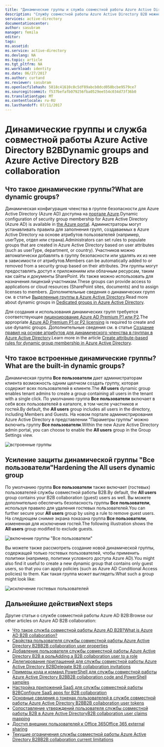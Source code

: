 ```yaml
---
title: "Динамические группы и служба совместной работы Azure Active Directory B2B | Документация Майкрософт"
description: "Службу совместной работы Azure Active Directory B2B можно использовать с динамическими группами Azure AD."
services: active-directory
documentationcenter: 
author: sasubram
manager: femila
editor: 
tags: 
ms.assetid: 
ms.service: active-directory
ms.devlang: NA
ms.topic: article
ms.tgt_pltfrm: NA
ms.workload: identity
ms.date: 06/27/2017
ms.author: curtand
ms.reviewer: sasubram
ms.openlocfilehash: 5818c41610c8c5df89abcb0dcd058bcbe9579ce7
ms.sourcegitcommit: f537befafb079256fba0529ee554c034d73f36b0
ms.translationtype: MT
ms.contentlocale: ru-RU
ms.lasthandoff: 07/11/2017
---
```

# <a name="dynamic-groups-and-azure-active-directory-b2b-collaboration"></a><span data-ttu-id="270b7-103">Динамические группы и служба совместной работы Azure Active Directory B2B</span><span class="sxs-lookup"><span data-stu-id="270b7-103">Dynamic groups and Azure Active Directory B2B collaboration</span></span>

## <a name="what-are-dynamic-groups"></a><span data-ttu-id="270b7-104">Что такое динамические группы?</span><span class="sxs-lookup"><span data-stu-id="270b7-104">What are dynamic groups?</span></span>
<span data-ttu-id="270b7-105">Динамическая конфигурация членства в группе безопасности для Azure Active Directory (Azure AD) доступна на [портале Azure](https://portal.azure.com).</span><span class="sxs-lookup"><span data-stu-id="270b7-105">Dynamic configuration of security group membership for Azure Active Directory (Azure AD) is available in [the Azure portal](https://portal.azure.com).</span></span> <span data-ttu-id="270b7-106">Администраторы могут устанавливать правила для заполнения групп, создаваемых в Azure Active Directory на основе атрибутов пользователей (например, userType, отдел или страна).</span><span class="sxs-lookup"><span data-stu-id="270b7-106">Administrators can set rules to populate groups that are created in Azure Active Directory based on user attributes (such as userType, department, or country).</span></span> <span data-ttu-id="270b7-107">Участников можно автоматически добавлять в группу безопасности или удалять их из нее в зависимости от атрибутов.</span><span class="sxs-lookup"><span data-stu-id="270b7-107">Members can be automatically added to or removed from a security group based on their attributes.</span></span> <span data-ttu-id="270b7-108">Эти группы могут предоставлять доступ к приложениям или облачным ресурсам, таким как сайты и документы SharePoint. Их также можно использовать для назначения лицензий участникам.</span><span class="sxs-lookup"><span data-stu-id="270b7-108">These groups can provide access to applications or cloud resources (SharePoint sites, documents) and to assign licenses to members.</span></span> <span data-ttu-id="270b7-109">Дополнительные сведения о динамических групп см. в статье [Выделенные группы в Azure Active Directory](active-directory-accessmanagement-dedicated-groups.md).</span><span class="sxs-lookup"><span data-stu-id="270b7-109">Read more about dynamic groups in [Dedicated groups in Azure Active Directory](active-directory-accessmanagement-dedicated-groups.md).</span></span>

<span data-ttu-id="270b7-110">Для создания и использования динамических групп требуется соответствующее [лицензирование Azure AD Premium P1 или P2](https://azure.microsoft.com/pricing/details/active-directory/).</span><span class="sxs-lookup"><span data-stu-id="270b7-110">The appropriate [Azure AD Premium P1 or P2 licensing](https://azure.microsoft.com/pricing/details/active-directory/) is required to create and use dynamic groups.</span></span> <span data-ttu-id="270b7-111">Дополнительные сведения см. в статье [Создание правил на основе атрибутов для динамического членства в группах в Azure Active Directory](active-directory-groups-dynamic-membership-azure-portal.md).</span><span class="sxs-lookup"><span data-stu-id="270b7-111">Learn more in the article [Create attribute-based rules for dynamic group membership in Azure Active Directory](active-directory-groups-dynamic-membership-azure-portal.md).</span></span>

## <a name="what-are-the-built-in-dynamic-groups"></a><span data-ttu-id="270b7-112">Что такое встроенные динамические группы?</span><span class="sxs-lookup"><span data-stu-id="270b7-112">What are the built-in dynamic groups?</span></span>
<span data-ttu-id="270b7-113">Динамическая группа **Все пользователи** дает администраторам клиента возможность одним щелчком создать группу, которая содержит всех пользователей в клиенте.</span><span class="sxs-lookup"><span data-stu-id="270b7-113">The **All users** dynamic group enables tenant admins to create a group containing all users in the tenant with a single click.</span></span> <span data-ttu-id="270b7-114">По умолчанию группа **Все пользователи** включает в себя всех пользователей в каталоге, в том числе участников и гостей.</span><span class="sxs-lookup"><span data-stu-id="270b7-114">By default, the **All users** group includes all users in the directory, including Members and Guests.</span></span>
<span data-ttu-id="270b7-115">На новом портале администрирования Azure Active Directory в представлении "Параметры группы" можно включить группу **Все пользователи**.</span><span class="sxs-lookup"><span data-stu-id="270b7-115">Within the new Azure Active Directory admin portal, you can choose to enable the **All users** group in the Group Settings view.</span></span>

![встроенные группы](media/active-directory-b2b-dynamic-groups/built-in-groups.png)

## <a name="hardening-the-all-users-dynamic-group"></a><span data-ttu-id="270b7-117">Усиление защиты динамической группы "Все пользователи"</span><span class="sxs-lookup"><span data-stu-id="270b7-117">Hardening the All users dynamic group</span></span>
<span data-ttu-id="270b7-118">По умолчанию группа **Все пользователи** также включает (гостевых) пользователей службы совместной работы B2B.</span><span class="sxs-lookup"><span data-stu-id="270b7-118">By default, the **All users** group contains your B2B collaboration (guest) users as well.</span></span> <span data-ttu-id="270b7-119">Вы можете дополнительно обеспечить безопасность группы **Все пользователи**, используя правило для удаления гостевых пользователей.</span><span class="sxs-lookup"><span data-stu-id="270b7-119">You can further secure your **All users** group by using a rule to remove guest users.</span></span> <span data-ttu-id="270b7-120">На следующем снимке экрана показана группа **Все пользователи**, измененная для исключения гостей.</span><span class="sxs-lookup"><span data-stu-id="270b7-120">The following illustration shows the **All users** group modified to exclude guests.</span></span>

![включение группы "Все пользователи"](media/active-directory-b2b-dynamic-groups/enable-all-users-group.png)

<span data-ttu-id="270b7-122">Вы можете также рассмотреть создание новой динамической группы, содержащей только гостевых пользователей, чтобы применить политики (например, политики условного доступа Azure AD).</span><span class="sxs-lookup"><span data-stu-id="270b7-122">You might also find it useful to create a new dynamic group that contains only guest users, so that you can apply policies (such as Azure AD Conditional Access policies) to them.</span></span>
<span data-ttu-id="270b7-123">Как такая группа может выглядеть:</span><span class="sxs-lookup"><span data-stu-id="270b7-123">What such a group might look like:</span></span>

![исключение гостевых пользователей](media/active-directory-b2b-dynamic-groups/exclude-guest-users.png)

## <a name="next-steps"></a><span data-ttu-id="270b7-125">Дальнейшие действия</span><span class="sxs-lookup"><span data-stu-id="270b7-125">Next steps</span></span>

<span data-ttu-id="270b7-126">Другие статьи о службе совместной работы Azure AD B2B:</span><span class="sxs-lookup"><span data-stu-id="270b7-126">Browse our other articles on Azure AD B2B collaboration:</span></span>

* [<span data-ttu-id="270b7-127">Что такое служба совместной работы Azure AD B2B?</span><span class="sxs-lookup"><span data-stu-id="270b7-127">What is Azure AD B2B collaboration?</span></span>](active-directory-b2b-what-is-azure-ad-b2b.md)
* [<span data-ttu-id="270b7-128">Свойства пользователя службы совместной работы Azure Active Directory B2B</span><span class="sxs-lookup"><span data-stu-id="270b7-128">B2B collaboration user properties</span></span>](active-directory-b2b-user-properties.md)
* [<span data-ttu-id="270b7-129">Добавление пользователя службы совместной работы Azure Active Directory B2B в роль</span><span class="sxs-lookup"><span data-stu-id="270b7-129">Adding a B2B collaboration user to a role</span></span>](active-directory-b2b-add-guest-to-role.md)
* [<span data-ttu-id="270b7-130">Делегирование приглашений для службы совместной работы Azure Active Directory B2B</span><span class="sxs-lookup"><span data-stu-id="270b7-130">Delegate B2B collaboration invitations</span></span>](active-directory-b2b-delegate-invitations.md)
* [<span data-ttu-id="270b7-131">Примеры кода и команд PowerShell для службы совместной работы Azure Active Directory B2B</span><span class="sxs-lookup"><span data-stu-id="270b7-131">B2B collaboration code and PowerShell samples</span></span>](active-directory-b2b-code-samples.md)
* [<span data-ttu-id="270b7-132">Настройка приложений SaaS для службы совместной работы B2B</span><span class="sxs-lookup"><span data-stu-id="270b7-132">Configure SaaS apps for B2B collaboration</span></span>](active-directory-b2b-configure-saas-apps.md)
* [<span data-ttu-id="270b7-133">Основные сведения о токенах пользователей в службе совместной работы Azure Active Directory B2B</span><span class="sxs-lookup"><span data-stu-id="270b7-133">B2B collaboration user tokens</span></span>](active-directory-b2b-user-token.md)
* [<span data-ttu-id="270b7-134">Сопоставление утверждений пользователя службы совместной работы B2B в Azure Active Directory</span><span class="sxs-lookup"><span data-stu-id="270b7-134">B2B collaboration user claims mapping</span></span>](active-directory-b2b-claims-mapping.md)
* [<span data-ttu-id="270b7-135">Доступ внешних пользователей к Office 365</span><span class="sxs-lookup"><span data-stu-id="270b7-135">Office 365 external sharing</span></span>](active-directory-b2b-o365-external-user.md)
* [<span data-ttu-id="270b7-136">Текущие ограничения службы совместной работы Azure Active Directory B2B</span><span class="sxs-lookup"><span data-stu-id="270b7-136">B2B collaboration current limitations</span></span>](active-directory-b2b-current-limitations.md)
